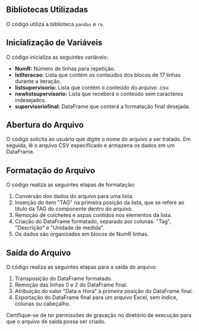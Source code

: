 <h2>Bibliotecas Utilizadas</h2>
<p>O código utiliza a biblioteca <code>pandas</code> e <code>re</code>.</p>

<h2>Inicialização de Variáveis</h2>
<p>O código inicializa as seguintes variáveis:</p>
<ul>
  <li><strong>NumR:</strong> Número de linhas para repetição.</li>
  <li><strong>lstIteracao:</strong> Lista que contém os conteúdos dos blocos de 17 linhas durante a iteração.</li>
  <li><strong>listsupervisorio:</strong> Lista que contém o conteúdo do arquivo .csv.</li>
  <li><strong>newlistsupervisorio:</strong> Lista que receberá o conteúdo sem caracteres indesejados.</li>
  <li><strong>supervisoriofinal:</strong> DataFrame que conterá a formatação final desejada.</li>
</ul>

<h2>Abertura do Arquivo</h2>
<p>O código solicita ao usuário que digite o nome do arquivo a ser tratado. Em seguida, lê o arquivo CSV especificado e armazena os dados em um DataFrame.</p>

<h2>Formatação do Arquivo</h2>
<p>O código realiza as seguintes etapas de formatação:</p>
<ol>
  <li>Conversão dos dados do arquivo para uma lista.</li>
  <li>Inserção do item "TAG" na primeira posição da lista, que se refere ao título da TAG do componente dentro do arquivo.</li>
  <li>Remoção de colchetes e aspas contidos nos elementos da lista.</li>
  <li>Criação do DataFrame formatado, separado por colunas: "Tag", "Descrição" e "Unidade de medida".</li>
  <li>Os dados são organizados em blocos de NumR linhas.</li>
</ol>

<h2>Saída do Arquivo</h2>
<p>O código realiza as seguintes etapas para a saída do arquivo:</p>
<ol>
  <li>Transposição do DataFrame formatado.</li>
  <li>Remoção das linhas 0 e 2 do DataFrame final.</li>
  <li>Atribuição do valor "Data e Hora" à primeira posição do DataFrame final.</li>
  <li>Exportação do DataFrame final para um arquivo Excel, sem índice, colunas ou cabeçalho.</li>
</ol>

<p>Certifique-se de ter permissões de gravação no diretório de execução para que o arquivo de saída possa ser criado.</p>
